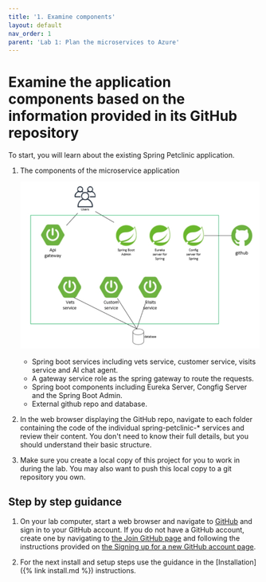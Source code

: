 ```yaml
---
title: '1. Examine components'
layout: default
nav_order: 1
parent: 'Lab 1: Plan the microservices to Azure'
---
```


# Examine the application components based on the information provided in its GitHub repository

To start, you will learn about the existing Spring Petclinic application.

1. The components of the microservice application

   ![microservices overview](../../images/services.png)

   - Spring boot services including vets service, customer service, visits service and AI chat agent.
   - A gateway service role as the spring gateway to route the requests.
   - Spring boot components including Eureka Server, Congfig Server and the Spring Boot Admin.
   - External github repo and database.

1. In the web browser displaying the GitHub repo, navigate to each folder containing the code of the individual spring-petclinic-* services and review their content. You don't need to know their full details, but you should understand their basic structure.

1. Make sure you create a local copy of this project for you to work in during the lab. You may also want to push this local copy to a git repository you own.

## Step by step guidance

1. On your lab computer, start a web browser and navigate to [GitHub](https://github.com) and sign in to your GitHub account. If you do not have a GitHub account, create one by navigating to [the Join GitHub page](https://github.com/join) and following the instructions provided on [the Signing up for a new GitHub account page](https://docs.github.com/en/get-started/signing-up-for-github/signing-up-for-a-new-github-account).

1. For the next install and setup steps use the guidance in the [Installation]({% link install.md %}) instructions.
